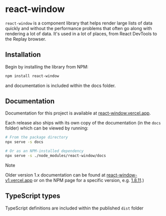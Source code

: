 # react-window

`react-window` is a component library that helps render large lists of data quickly and without the performance problems that often go along with rendering a lot of data. It's used in a lot of places, from React DevTools to the Replay browser.

## Installation

Begin by installing the library from NPM:

```sh
npm install react-window
```

and documentation is included within the docs folder.

## Documentation

Documentation for this project is available at [react-window.vercel.app](https://react-window.vercel.app/).

Each release also ships with its own copy of the documentation (in the `docs` folder) which can be viewed by running:

```sh
# From the package directory
npx serve -s docs

# Or as an NPM-installed dependency
npx serve -s ./node_modules/react-window/docs
```

> [!NOTE]
> Older version 1.x documentation can be found at [react-window-v1.vercel.app](https://react-window-v1.vercel.app/) or on the NPM page for a specific version, e.g. [1.8.11](https://www.npmjs.com/package/react-window/v/1.8.11).)

## TypeScript types

TypeScript definitions are included within the published `dist` folder
